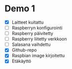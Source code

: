 # Demo 1

- [X] Laitteet kuitattu
- [ ] Raspberryn konfigurointi
- [ ] Raspberry päivitetty
- [ ] Raspberry liitetty verkkoon
- [ ] Salasana vaihdettu
- [X] Github-repo
- [X] Raspbian image kirjoitettu
- [X] Etäkäyttö